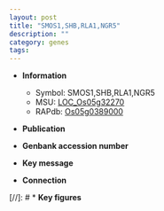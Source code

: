 ```yaml
---
layout: post
title: "SMOS1,SHB,RLA1,NGR5"
description: ""
category: genes
tags: 
---
```


* **Information**  
    + Symbol: SMOS1,SHB,RLA1,NGR5  
    + MSU: [LOC_Os05g32270](http://rice.uga.edu/cgi-bin/ORF_infopage.cgi?orf=LOC_Os05g32270)  
    + RAPdb: [Os05g0389000](http://rapdb.dna.affrc.go.jp/viewer/gbrowse_details/irgsp1?name=Os05g0389000)  

* **Publication**  

* **Genbank accession number**  

* **Key message**  

* **Connection**  

[//]: # * **Key figures**  


